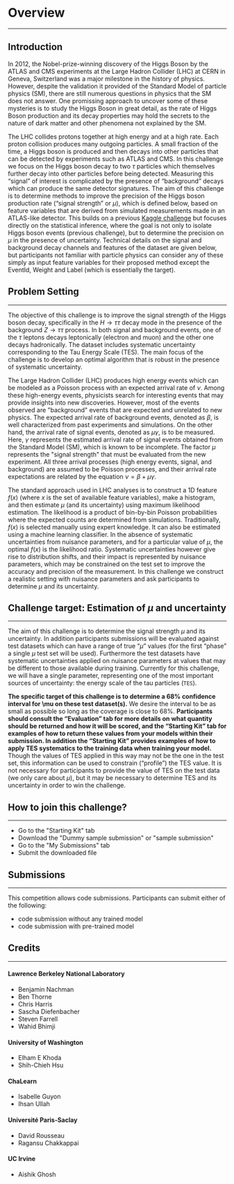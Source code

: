 # Overview 
***

## Introduction 
In 2012, the Nobel-prize-winning discovery of the Higgs Boson by the ATLAS and CMS experiments at the Large Hadron Collider (LHC) at CERN in Geneva, Switzerland was a major milestone in the history of physics. However, despite the validation it provided of the Standard Model of particle physics (SM), there are still numerous questions in physics that the SM does not answer. One promissing approach to uncover some of these mysteries is to study the Higgs Boson in great detail, as the rate of Higgs Boson production and its decay properties may hold the secrets to the nature of dark matter and other phenomena not explained by the SM.

The LHC collides protons together at high energy and at a high rate. Each proton collision produces many outgoing particles. A small fraction of the time, a Higgs boson is produced and then decays into other particles that can be detected by experiments such as ATLAS and CMS. In this challenge we focus on the Higgs boson decay to two $\tau$ particles which themselves further decay into other particles before being detected. Measuring this “signal” of interest is complicated by the presence of “background” decays which can produce the same detector signatures. The aim of this challenge is to determine methods to improve the precision of the Higgs boson production rate (“signal strength” or $\mu$), which is defined below, based on feature variables that are derived from simulated measurements made in an ATLAS-like detector. This builds on a previous [Kaggle challenge](https://www.kaggle.com/c/higgs-boson) but focuses directly on the statistical inference, where the goal is not only to isolate Higgs boson events (previous challenge), but to determine the precision on $\mu$ in the presence of uncertainty. Technical details on the signal and background decay channels and features of the dataset are given below, but participants not familiar with particle physics can consider any of these simply as input feature variables for their proposed method except the EventId, Weight and Label (which is essentially the target).

## Problem Setting
***
The objective of this challenge is to improve the signal strength of the Higgs boson decay, specifically in the $H \rightarrow \tau \tau$ decay mode in the presence of the background $Z \rightarrow \tau \tau$ process. In both signal and background events, one of the $\tau$ leptons decays leptonically (electron and muon) and the other one decays hadronically. The dataset includes systematic uncertainty corresponding to the Tau Energy Scale (TES). The main focus of the challenge is to develop an optimal algorithm that is robust in the presence of systematic uncertainty.   


The Large Hadron Collider (LHC) produces high energy events which can be modeled as a Poisson process with an expected arrival rate of $\nu$. Among these high-energy events, physicists search for interesting events that may provide insights into new discoveries. However, most of the events observed are "background" events that are expected and unrelated to new physics. The expected arrival rate of background events, denoted as $\beta$, is well characterized from past experiments and simulations. On the other hand, the arrival rate of signal events, denoted as $\mu \gamma$, is to be measured. Here, $\gamma$ represents the estimated arrival rate of signal events obtained from the Standard Model (SM), which is known to be incomplete. The factor $\mu$ represents the "signal strength" that must be evaluated from the new experiment. All three arrival processes (high energy events, signal, and background) are assumed to be Poisson processes, and their arrival rate expectations are related by the equation $\nu = \beta + \mu \gamma$.

The standard approach used in LHC analyses is to construct a 1D feature $f(x)$ (where $x$ is the set of available feature variables), make a histogram, and then estimate $\mu$ (and its uncertainty) using maximum likelihood estimation.  The likelihood is a product of bin-by-bin Poisson probabilities where the expected counts are determined from simulations. Traditionally, $f(x)$ is selected manually using expert knowledge. It can also be estimated using a machine learning classifier. In the absence of systematic uncertainties from nuisance parameters, and for a particular value of $\mu$, the optimal $f(x)$ is the likelihood ratio. Systematic uncertainties however give rise to distribution shifts, and their impact is represented by nuisance parameters,  which may be constrained on the test set to improve the accuracy and precision of the measurement. In this challenge we construct a realistic setting with nuisance parameters and ask participants to determine $\mu$ and its uncertainty.

## Challenge target: Estimation of $\mu$ and uncertainty
***
The aim of this challenge is to determine the signal strength $\mu$ and its uncertainty. In addition participants submissions will be evaluated against test datasets which can have a range of true “$\mu$” values (for the first “phase” a single $\mu$ test set will be used).  Furthermore the test datasets have systematic uncertainties applied on nuisance parameters at values that may be different to those available during training. Currently for this challenge, we will have a single parameter, representing one of the most important sources of uncertainty: the energy scale of the tau particles (`TES`). 

**The specific target of this challenge is to determine a 68% confidence interval for \mu on these test dataset(s).** We desire the interval to be as small as possible so long as the coverage is close to 68%. **Participants should consult the “Evaluation” tab for more details on what quantity should be returned and how it will be scored, and the “Starting Kit” tab for examples of how to return these values from your models within their submission. In addition the “Starting Kit” provides examples of how to apply TES systematics to the training data when training your model.** Though the values of TES applied in this way may not be the one in the test set, this information can be used to constrain (“profile”) the TES value. It is not necessary for participants to provide the value of TES on the test data (we only care about $\mu$), but it may be necessary to determine TES and its uncertainty in order to win the challenge.




## How to join this challenge?
***
- Go to the "Starting Kit" tab
- Download the "Dummy sample submission" or "sample submission"
- Go to the "My Submissions" tab
- Submit the downloaded file


## Submissions
***
This competition allows code submissions. Participants can submit either of the following:
- code submission without any trained model
- code submission with pre-trained model

## Credits
***
#### Lawrence Berkeley National Laboratory 
- Benjamin Nachman
- Ben Thorne
- Chris Harris
- Sascha Diefenbacher
- Steven Farrell
- Wahid Bhimji

#### University of Washington
- Elham E Khoda
- Shih-Chieh Hsu

#### ChaLearn
- Isabelle Guyon
- Ihsan Ullah

#### Université Paris-Saclay
- David Rousseau
- Ragansu Chakkappai

#### UC Irvine
- Aishik Ghosh